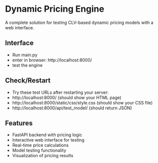 # Dynamic Pricing Engine

A complete solution for testing CLV-based dynamic pricing models with a web interface.

## Interface
 - Run main.py
 - enter in browser: http://localhost:8000/
 - test the engine
## Check/Restart
 - Try these test URLs after restarting your server:
 - http://localhost:8000/ (should show your HTML page)
 - http://localhost:8000/static/css/style.css (should show your CSS file)
 - http://localhost:8000/api/test_model/ (should return JSON)
## Features

- FastAPI backend with pricing logic
- Interactive web interface for testing
- Real-time price calculations
- Model testing functionality
- Visualization of pricing results
